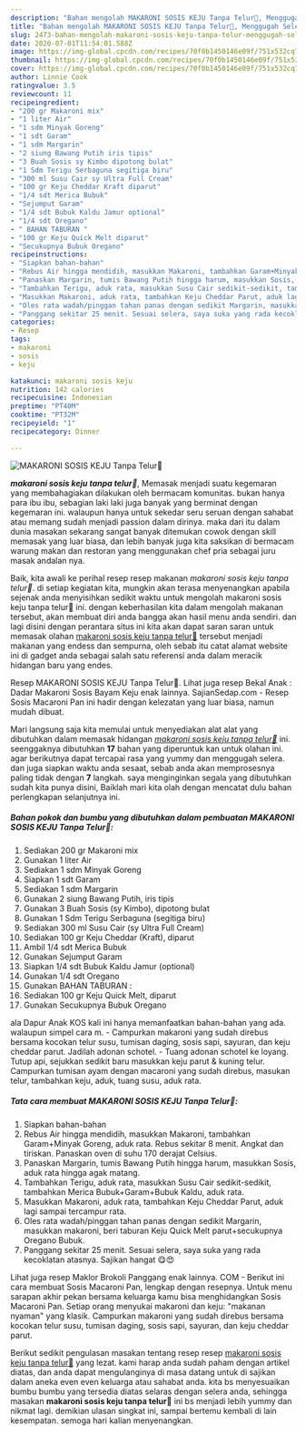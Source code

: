 ```yaml
---
description: "Bahan mengolah MAKARONI SOSIS KEJU Tanpa Telur🥖, Menggugah Selera"
title: "Bahan mengolah MAKARONI SOSIS KEJU Tanpa Telur🥖, Menggugah Selera"
slug: 2473-bahan-mengolah-makaroni-sosis-keju-tanpa-telur-menggugah-selera
date: 2020-07-01T11:54:01.588Z
image: https://img-global.cpcdn.com/recipes/70f0b1450146e09f/751x532cq70/makaroni-sosis-keju-tanpa-telur🥖-foto-resep-utama.jpg
thumbnail: https://img-global.cpcdn.com/recipes/70f0b1450146e09f/751x532cq70/makaroni-sosis-keju-tanpa-telur🥖-foto-resep-utama.jpg
cover: https://img-global.cpcdn.com/recipes/70f0b1450146e09f/751x532cq70/makaroni-sosis-keju-tanpa-telur🥖-foto-resep-utama.jpg
author: Linnie Cook
ratingvalue: 3.5
reviewcount: 11
recipeingredient:
- "200 gr Makaroni mix"
- "1 liter Air"
- "1 sdm Minyak Goreng"
- "1 sdt Garam"
- "1 sdm Margarin"
- "2 siung Bawang Putih iris tipis"
- "3 Buah Sosis sy Kimbo dipotong bulat"
- "1 Sdm Terigu Serbaguna segitiga biru"
- "300 ml Susu Cair sy Ultra Full Cream"
- "100 gr Keju Cheddar Kraft diparut"
- "1/4 sdt Merica Bubuk"
- "Sejumput Garam"
- "1/4 sdt Bubuk Kaldu Jamur optional"
- "1/4 sdt Oregano"
- " BAHAN TABURAN "
- "100 gr Keju Quick Melt diparut"
- "Secukupnya Bubuk Oregano"
recipeinstructions:
- "Siapkan bahan-bahan"
- "Rebus Air hingga mendidih, masukkan Makaroni, tambahkan Garam+Minyak Goreng, aduk rata. Rebus sekitar 8 menit. Angkat dan tiriskan. Panaskan oven di suhu 170 derajat Celsius."
- "Panaskan Margarin, tumis Bawang Putih hingga harum, masukkan Sosis, aduk rata hingga agak matang."
- "Tambahkan Terigu, aduk rata, masukkan Susu Cair sedikit-sedikit, tambahkan Merica Bubuk+Garam+Bubuk Kaldu, aduk rata."
- "Masukkan Makaroni, aduk rata, tambahkan Keju Cheddar Parut, aduk lagi sampai tercampur rata."
- "Oles rata wadah/pinggan tahan panas dengan sedikit Margarin, masukkan makaroni, beri taburan Keju Quick Melt parut+secukupnya Oregano Bubuk."
- "Panggang sekitar 25 menit. Sesuai selera, saya suka yang rada kecoklatan atasnya. Sajikan hangat 😋😍"
categories:
- Resep
tags:
- makaroni
- sosis
- keju

katakunci: makaroni sosis keju 
nutrition: 142 calories
recipecuisine: Indonesian
preptime: "PT40M"
cooktime: "PT32M"
recipeyield: "1"
recipecategory: Dinner

---
```



![MAKARONI SOSIS KEJU Tanpa Telur🥖](https://img-global.cpcdn.com/recipes/70f0b1450146e09f/751x532cq70/makaroni-sosis-keju-tanpa-telur🥖-foto-resep-utama.jpg)

<b><i>makaroni sosis keju tanpa telur🥖</i></b>, Memasak menjadi suatu kegemaran yang membahagiakan dilakukan oleh bermacam komunitas. bukan hanya para ibu ibu, sebagian laki laki juga banyak yang berminat dengan kegemaran ini. walaupun hanya untuk sekedar seru seruan dengan sahabat atau memang sudah menjadi passion dalam dirinya. maka dari itu dalam dunia masakan sekarang sangat banyak ditemukan cowok dengan skill memasak yang luar biasa, dan lebih banyak juga kita saksikan di bermacam warung makan dan restoran yang menggunakan chef pria sebagai juru masak andalan nya.

Baik, kita awali ke perihal resep resep makanan <i>makaroni sosis keju tanpa telur🥖</i>. di setiap kegiatan kita, mungkin akan terasa menyenangkan apabila sejenak anda menyisihkan sedikit waktu untuk mengolah makaroni sosis keju tanpa telur🥖 ini. dengan keberhasilan kita dalam mengolah makanan tersebut, akan membuat diri anda bangga akan hasil menu anda sendiri. dan lagi disini dengan perantara situs ini kita akan dapat saran saran untuk memasak olahan <u>makaroni sosis keju tanpa telur🥖</u> tersebut menjadi makanan yang endess dan sempurna, oleh sebab itu catat alamat website ini di gadget anda sebagai salah satu referensi anda dalam meracik hidangan baru yang endes.

Resep MAKARONI SOSIS KEJU Tanpa Telur🥖. Lihat juga resep Bekal Anak : Dadar Makaroni Sosis Bayam Keju enak lainnya. SajianSedap.com - Resep Sosis Macaroni Pan ini hadir dengan kelezatan yang luar biasa, namun mudah dibuat.


Mari langsung saja kita memulai untuk menyediakan alat alat yang dibutuhkan dalam memasak hidangan <u><i>makaroni sosis keju tanpa telur🥖</i></u> ini. seenggaknya dibutuhkan <b>17</b> bahan yang diperuntuk kan untuk olahan ini. agar berikutnya dapat tercapai rasa yang yummy dan menggugah selera. dan juga siapkan waktu anda sesaat, sebab anda akan memprosesnya paling tidak dengan <b>7</b> langkah. saya menginginkan segala yang dibutuhkan sudah kita punya disini, Baiklah mari kita olah dengan mencatat dulu bahan perlengkapan selanjutnya ini.

<!--inarticleads1-->

##### Bahan pokok dan bumbu yang dibutuhkan dalam pembuatan MAKARONI SOSIS KEJU Tanpa Telur🥖:

1. Sediakan 200 gr Makaroni mix
1. Gunakan 1 liter Air
1. Sediakan 1 sdm Minyak Goreng
1. Siapkan 1 sdt Garam
1. Sediakan 1 sdm Margarin
1. Gunakan 2 siung Bawang Putih, iris tipis
1. Gunakan 3 Buah Sosis (sy Kimbo), dipotong bulat
1. Gunakan 1 Sdm Terigu Serbaguna (segitiga biru)
1. Sediakan 300 ml Susu Cair (sy Ultra Full Cream)
1. Sediakan 100 gr Keju Cheddar (Kraft), diparut
1. Ambil 1/4 sdt Merica Bubuk
1. Gunakan Sejumput Garam
1. Siapkan 1/4 sdt Bubuk Kaldu Jamur (optional)
1. Gunakan 1/4 sdt Oregano
1. Gunakan  BAHAN TABURAN :
1. Sediakan 100 gr Keju Quick Melt, diparut
1. Gunakan Secukupnya Bubuk Oregano


ala Dapur Anak KOS kali ini hanya memanfaatkan bahan-bahan yang ada. walaupun simpel cara m. - Campurkan makaroni yang sudah direbus bersama kocokan telur susu, tumisan daging, sosis sapi, sayuran, dan keju cheddar parut. Jadilah adonan schotel. - Tuang adonan schotel ke loyang. Tutup api, sejukkan sedikit baru masukkan keju parut &amp; kuning telur. Campurkan tumisan ayam dengan macaroni yang sudah direbus, masukan telur, tambahkan keju, aduk, tuang susu, aduk rata. 

<!--inarticleads2-->

##### Tata cara membuat MAKARONI SOSIS KEJU Tanpa Telur🥖:

1. Siapkan bahan-bahan
1. Rebus Air hingga mendidih, masukkan Makaroni, tambahkan Garam+Minyak Goreng, aduk rata. Rebus sekitar 8 menit. Angkat dan tiriskan. Panaskan oven di suhu 170 derajat Celsius.
1. Panaskan Margarin, tumis Bawang Putih hingga harum, masukkan Sosis, aduk rata hingga agak matang.
1. Tambahkan Terigu, aduk rata, masukkan Susu Cair sedikit-sedikit, tambahkan Merica Bubuk+Garam+Bubuk Kaldu, aduk rata.
1. Masukkan Makaroni, aduk rata, tambahkan Keju Cheddar Parut, aduk lagi sampai tercampur rata.
1. Oles rata wadah/pinggan tahan panas dengan sedikit Margarin, masukkan makaroni, beri taburan Keju Quick Melt parut+secukupnya Oregano Bubuk.
1. Panggang sekitar 25 menit. Sesuai selera, saya suka yang rada kecoklatan atasnya. Sajikan hangat 😋😍


Lihat juga resep Maklor Brokoli Panggang enak lainnya. COM - Berikut ini cara membuat Sosis Macaroni Pan, lengkap dengan resepnya. Untuk menu sarapan akhir pekan bersama keluarga kamu bisa menghidangkan Sosis Macaroni Pan. Setiap orang menyukai makaroni dan keju: &#34;makanan nyaman&#34; yang klasik. Campurkan makaroni yang sudah direbus bersama kocokan telur susu, tumisan daging, sosis sapi, sayuran, dan keju cheddar parut. 

Berikut sedikit pengulasan masakan tentang resep resep <u>makaroni sosis keju tanpa telur🥖</u> yang lezat. kami harap anda sudah paham dengan artikel diatas, dan anda dapat mengulanginya di masa datang untuk di sajikan dalam aneka even even keluarga atau sahabat anda. kita bs menyesuaikan bumbu bumbu yang tersedia diatas selaras dengan selera anda, sehingga masakan <b>makaroni sosis keju tanpa telur🥖</b> ini bs menjadi lebih yummy dan nikmat lagi. demikian ulasan singkat ini, sampai bertemu kembali di lain kesempatan. semoga hari kalian menyenangkan.

